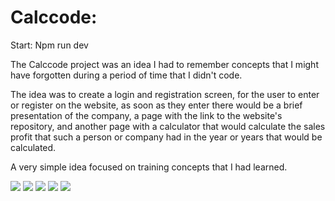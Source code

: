 # Calccode:
Start: Npm run dev

The Calccode project was an idea I had to remember concepts that I might have forgotten during a period of time that I didn't code.

The idea was to create a login and registration screen, for the user to enter or register on the website, as soon as they enter there would be a brief presentation of the company, a page with the link to the website's repository, and another page with a calculator that
would calculate the sales profit that such a person or company had in the year or years that would be calculated.

A very simple idea focused on training concepts that I had learned.

<img src="https://github.com/Anselmo5/Ferias/assets/100934388/4a19413b-b045-4d4f-b4a4-e8e1a8a72587" />

<img src="https://github.com/Anselmo5/Ferias/assets/100934388/24830713-c3a7-4d15-a256-e0d8aff90471"/>
<img src="https://github.com/Anselmo5/Ferias/assets/100934388/9f328c78-aab0-4286-af68-d26f351b3272"/>

<img src="https://github.com/Anselmo5/Ferias/assets/100934388/ab212c6a-1579-4e5d-b40e-a9a3c0aabf0e"/>
<img src="https://github.com/Anselmo5/Ferias/assets/100934388/540c9a44-a833-40bf-bbea-1b636fe764c8"/>
